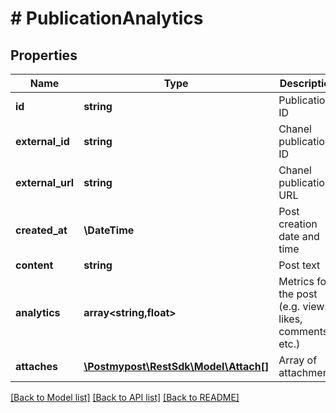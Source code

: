 # # PublicationAnalytics

## Properties

Name | Type | Description | Notes
------------ | ------------- | ------------- | -------------
**id** | **string** | Publication ID |
**external_id** | **string** | Chanel publication ID | [optional]
**external_url** | **string** | Chanel publication URL |
**created_at** | **\DateTime** | Post creation date and time |
**content** | **string** | Post text | [optional]
**analytics** | **array<string,float>** | Metrics for the post (e.g. views, likes, comments, etc.) |
**attaches** | [**\Postmypost\RestSdk\Model\Attach[]**](Attach.md) | Array of attachments |

[[Back to Model list]](../../README.md#models) [[Back to API list]](../../README.md#endpoints) [[Back to README]](../../README.md)

